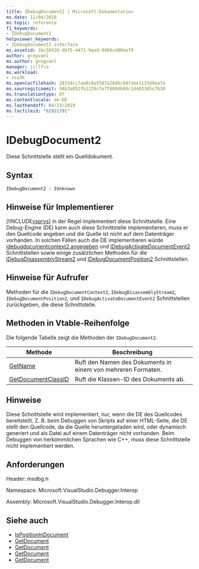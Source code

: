 ```yaml
---
title: IDebugDocument2 | Microsoft-Dokumentation
ms.date: 11/04/2016
ms.topic: reference
f1_keywords:
- IDebugDocument2
helpviewer_keywords:
- IDebugDocument2 interface
ms.assetid: 1bc58426-dbf5-4471-9aad-9d66cd80eef0
author: gregvanl
ms.author: gregvanl
manager: jillfra
ms.workload:
- vssdk
ms.openlocfilehash: 28334cc7aa0c8a5587a20d6c9dfdee3133d9ea7e
ms.sourcegitcommit: 94b3a052fb1229c7e7f8804b09c1d403385c7630
ms.translationtype: HT
ms.contentlocale: de-DE
ms.lasthandoff: 04/23/2019
ms.locfileid: "62921791"
---
```

# <a name="idebugdocument2"></a>IDebugDocument2
Diese Schnittstelle stellt ein Quelldokument.

## <a name="syntax"></a>Syntax

```
IDebugDocument2 : IUnknown
```

## <a name="notes-for-implementers"></a>Hinweise für Implementierer
 [!INCLUDE[vsprvs](../../../code-quality/includes/vsprvs_md.md)] in der Regel implementiert diese Schnittstelle. Eine Debug-Engine (DE) kann auch diese Schnittstelle implementieren, muss er den Quellcode angeben und die Quelle ist nicht auf dem Datenträger vorhanden.  In solchen Fällen auch die DE implementieren würde [idebugdocumentcontext2 angegeben](../../../extensibility/debugger/reference/idebugdocumentcontext2.md) und [IDebugActivateDocumentEvent2](../../../extensibility/debugger/reference/idebugactivatedocumentevent2.md) Schnittstellen sowie einige zusätzlichen Methoden für die [ IDebugDisassemblyStream2](../../../extensibility/debugger/reference/idebugdisassemblystream2.md) und [IDebugDocumentPosition2](../../../extensibility/debugger/reference/idebugdocumentposition2.md) Schnittstellen.

## <a name="notes-for-callers"></a>Hinweise für Aufrufer
 Methoden für die `IDebugDocumentContext2`, `IDebugDisassemblyStream2`, `IDebugDocumentPosition2`, und `IDebugActivateDocumentEvent2` Schnittstellen zurückgeben, die diese Schnittstelle.

## <a name="methods-in-vtable-order"></a>Methoden in Vtable-Reihenfolge
 Die folgende Tabelle zeigt die Methoden der `IDebugDocument2`.

|Methode|Beschreibung|
|------------|-----------------|
|[GetName](../../../extensibility/debugger/reference/idebugdocument2-getname.md)|Ruft den Namen des Dokuments in einem von mehreren Formaten.|
|[GetDocumentClassID](../../../extensibility/debugger/reference/idebugdocument2-getdocumentclassid.md)|Ruft die Klassen-ID des Dokuments ab.|

## <a name="remarks"></a>Hinweise
 Diese Schnittstelle wird implementiert, nur, wenn die DE des Quellcodes bereitstellt. Z. B. beim Debuggen von Skripts auf einer HTML-Seite, die DE stellt den Quellcode, da die Quelle heruntergeladen wird, oder dynamisch generiert und als Datei auf einem Datenträger nicht vorhanden. Beim Debuggen von herkömmlichen Sprachen wie C++, muss diese Schnittstelle nicht implementiert werden.

## <a name="requirements"></a>Anforderungen
 Header: msdbg.h

 Namespace: Microsoft.VisualStudio.Debugger.Interop

 Assembly: Microsoft.VisualStudio.Debugger.Interop.dll

## <a name="see-also"></a>Siehe auch
- [IsPositionInDocument](../../../extensibility/debugger/reference/idebugdocumentposition2-ispositionindocument.md)
- [GetDocument](../../../extensibility/debugger/reference/idebugactivatedocumentevent2-getdocument.md)
- [GetDocument](../../../extensibility/debugger/reference/idebugdocumentcontext2-getdocument.md)
- [GetDocument](../../../extensibility/debugger/reference/idebugdocumentposition2-getdocument.md)
- [GetDocument](../../../extensibility/debugger/reference/idebugdisassemblystream2-getdocument.md)